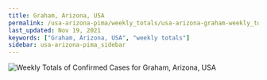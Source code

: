 ```yaml
---
title: Graham, Arizona, USA
permalink: /usa-arizona-pima/weekly_totals/usa-arizona-graham-weekly_totals.html
last_updated: Nov 19, 2021
keywords: ["Graham, Arizona, USA", "weekly totals"]
sidebar: usa-arizona-pima_sidebar
---
```


![Weekly Totals of Confirmed Cases for Graham, Arizona, USA](/covid_tracker/images/graphs/usa-arizona-graham-weekly_totals_graph.png)

